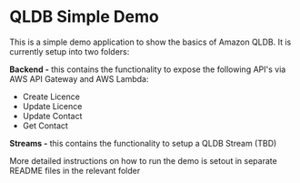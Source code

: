 # QLDB Simple Demo

This is a simple demo application to show the basics of Amazon QLDB. It is currently setup into two folders:

**Backend -** this contains the functionality to expose the following API's via AWS API Gateway and AWS Lambda:

* Create Licence
* Update Licence
* Update Contact
* Get Contact


**Streams -** this contains the functionality to setup a QLDB Stream (TBD)

More detailed instructions on how to run the demo is setout in separate README files in the relevant folder

